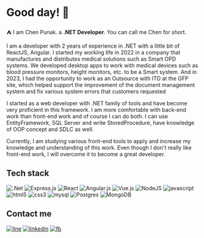 
# Good day! 👋

⛺️ I am Chen Punak. a **.NET Developer**. You can call me Chen for short.

I am a developer with 2 years of experience in .NET with a little bit of ReactJS, Angular.
I started my working life in 2022 in a company that manufactures and distributes medical solutions such as Smart OPD systems. We developed desktop apps to work with medical devices such as blood pressure monitors, height monitors, etc. to be a Smart system.
And in 2023, I had the opportunity to work as an Outsource with ITD at the GFP site, which helped support the improvement of the document management system and fix various system errors that customers requested

I started as a web developer with .NET family of tools and have become very proficient in this framework. I am more comfortable with back-end work than front-end work and of course I can do both. I can use EntityFramework, SQL Server and write StoredProcedure, have knowledge of OOP concept and SDLC as well.

Currently, I am studying various front-end tools to apply and increase my knowledge and understanding of this work. Even though I don't really like front-end work, I will overcome it to become a great developer.

## Tech stack
![.Net](https://img.shields.io/badge/.NET-5C2D91?style=for-the-badge&logo=.net&logoColor=white)
![Express.js](https://img.shields.io/badge/express.js-%23404d59.svg?style=for-the-badge&logo=express&logoColor=%2361DAFB)
![React](https://img.shields.io/badge/react-%2320232a.svg?style=for-the-badge&logo=react&logoColor=%2361DAFB)
![Angular.js](https://img.shields.io/badge/angular.js-%23E23237.svg?style=for-the-badge&logo=angularjs&logoColor=white)
![Vue.js](https://img.shields.io/badge/vuejs-%2335495e.svg?style=for-the-badge&logo=vuedotjs&logoColor=%234FC08D)
![NodeJS](https://img.shields.io/badge/node.js-6DA55F?style=for-the-badge&logo=node.js&logoColor=white)
![javascript](https://img.shields.io/badge/JavaScript-F7DF1E?style=for-the-badge&logo=javascript&logoColor=black)
![html5](https://img.shields.io/badge/HTML-239120?style=for-the-badge&logo=html5&logoColor=white)
![css3](https://img.shields.io/badge/CSS3-1572B6?style=for-the-badge&logo=css3&logoColor=white)
![mysql](https://img.shields.io/badge/MySQL-00000F?style=for-the-badge&logo=mysql&logoColor=white)
![Postgres](https://img.shields.io/badge/postgres-%23316192.svg?style=for-the-badge&logo=postgresql&logoColor=white)
![MongoDB](https://img.shields.io/badge/MongoDB-%234ea94b.svg?style=for-the-badge&logo=mongodb&logoColor=white)

## Contact me
[![line](https://img.shields.io/badge/LINE-00C300?style=flat&logo=line&logoColor=white)][line]
[![linkedin](https://img.shields.io/badge/LinkedIn-0077B5?style=flat&logo=linkedin&logoColor=white)][linkedin]
[![fb](https://img.shields.io/badge/Facebook-1877F2?style=flat&logo=facebook&logoColor=white)][fb]

[line]: https://line.me/ti/p/yijyFJm44J
[linkedin]: https://www.linkedin.com/in/chen-punak/
[fb]: https://www.facebook.com/ChenPunak
